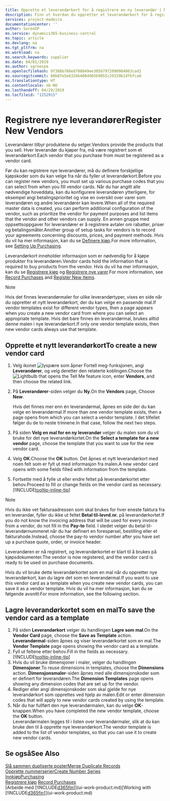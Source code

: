 ```yaml
---
title: Opprette et leverandørkort for å registrere en ny leverandør | Microsoft-dokumentasjon
description: Finn ut hvordan du oppretter et leverandørkort for å registrere en ny leverandør.
services: project-madeira
documentationcenter: ''
author: SorenGP
ms.service: dynamics365-business-central
ms.topic: article
ms.devlang: na
ms.tgt_pltfrm: na
ms.workload: na
ms.search.keywords: supplier
ms.date: 04/01/2019
ms.author: sgroespe
ms.openlocfilehash: 9f388b788e8788049ee30567972090984063cad1
ms.sourcegitcommit: 60b87e5eb32bb408dd65b9855c29159b1dfbfca8
ms.translationtype: HT
ms.contentlocale: nb-NO
ms.lasthandoff: 04/29/2019
ms.locfileid: "1252915"
---
```

# <a name="register-new-vendors"></a><span data-ttu-id="c8333-103">Registrere nye leverandører</span><span class="sxs-lookup"><span data-stu-id="c8333-103">Register New Vendors</span></span>
<span data-ttu-id="c8333-104">Leverandører tilbyr produktene du selger.</span><span class="sxs-lookup"><span data-stu-id="c8333-104">Vendors provide the products that you sell.</span></span> <span data-ttu-id="c8333-105">Hver leverandør du kjøper fra, må være registrert som et leverandørkort.</span><span class="sxs-lookup"><span data-stu-id="c8333-105">Each vendor that you purchase from must be registered as a vendor card.</span></span>

<span data-ttu-id="c8333-106">Før du kan registrere nye leverandører, må du definere forskjellige kjøpskoder som du kan velge fra når du fyller ut leverandørkort.</span><span class="sxs-lookup"><span data-stu-id="c8333-106">Before you can register new vendors, you must set up various purchase codes that you can select from when you fill vendor cards.</span></span> <span data-ttu-id="c8333-107">Når du har angitt alle nødvendige hoveddata, kan du konfigurere leverandøren ytterligere, for eksempel angi betalingsprioritet og vise en oversikt over varer som leverandøren og andre leverandører kan levere.</span><span class="sxs-lookup"><span data-stu-id="c8333-107">When all of the required master data is created, you can perform additional configuration of the vendor, such as prioritize the vendor for payment purposes and list items that the vendor and other vendors can supply.</span></span> <span data-ttu-id="c8333-108">En annen gruppe med oppsettsoppgaver for leverandører er å registrere avtaler om rabatter, priser og betalingsmåter.</span><span class="sxs-lookup"><span data-stu-id="c8333-108">Another group of setup tasks for vendors is to record your agreements concerning discounts, prices, and payment methods.</span></span> <span data-ttu-id="c8333-109">Hvis du vil ha mer informasjon, kan du se [Definere kjøp](purchasing-setup-purchasing.md).</span><span class="sxs-lookup"><span data-stu-id="c8333-109">For more information, see [Setting Up Purchasing](purchasing-setup-purchasing.md).</span></span>

<span data-ttu-id="c8333-110">Leverandørkort inneholder informasjon som er nødvendig for å kjøpe produkter fra leverandøren.</span><span class="sxs-lookup"><span data-stu-id="c8333-110">Vendor cards hold the information that is required to buy products from the vendor.</span></span> <span data-ttu-id="c8333-111">Hvis du vil ha mer informasjon, kan du se [Registrere kjøp](purchasing-how-record-purchases.md) og [Registrere nye varer](inventory-how-register-new-items.md).</span><span class="sxs-lookup"><span data-stu-id="c8333-111">For more information, see [Record Purchases](purchasing-how-record-purchases.md) and [Register New Items](inventory-how-register-new-items.md).</span></span>

> [!NOTE]  
>   <span data-ttu-id="c8333-112">Hvis det finnes leverandørmaler for ulike leverandørtyper, vises en side når du oppretter et nytt leverandørkort, der du kan velge en passende mal.</span><span class="sxs-lookup"><span data-stu-id="c8333-112">If vendor templates exist for different vendor types, then a page appears when you create a new vendor card from where you can select an appropriate template.</span></span> <span data-ttu-id="c8333-113">Hvis det bare finnes én leverandørmal, brukes alltid denne malen i nye leverandørkort.</span><span class="sxs-lookup"><span data-stu-id="c8333-113">If only one vendor template exists, then new vendor cards always use that template.</span></span>

## <a name="to-create-a-new-vendor-card"></a><span data-ttu-id="c8333-114">Opprette et nytt leverandørkort</span><span class="sxs-lookup"><span data-stu-id="c8333-114">To create a new vendor card</span></span>
1. <span data-ttu-id="c8333-115">Velg ikonet ![lyspære som åpner Fortell meg-funksjonen](media/ui-search/search_small.png "Fortell hva du vil gjøre"), angi **Leverandører**, og velg deretter den relaterte koblingen.</span><span class="sxs-lookup"><span data-stu-id="c8333-115">Choose the ![Lightbulb that opens the Tell Me feature](media/ui-search/search_small.png "Tell me what you want to do") icon, enter **Vendors**, and then choose the related link.</span></span>  
2. <span data-ttu-id="c8333-116">På **Leverandører**-siden velger du **Ny**.</span><span class="sxs-lookup"><span data-stu-id="c8333-116">On the **Vendors** page, Choose **New**.</span></span>

    <span data-ttu-id="c8333-117">Hvis det finnes mer enn én leverandørmal, åpnes en side der du kan velge en leverandørmal.</span><span class="sxs-lookup"><span data-stu-id="c8333-117">If more than one vendor template exists, then a page opens from which you can select a vendor template.</span></span> <span data-ttu-id="c8333-118">I det tilfellet følger du de to neste trinnene.</span><span class="sxs-lookup"><span data-stu-id="c8333-118">In that case, follow the next two steps.</span></span>
3. <span data-ttu-id="c8333-119">På siden **Velg en mal for en ny leverandør** velger du malen som du vil bruke for det nye leverandørkortet.</span><span class="sxs-lookup"><span data-stu-id="c8333-119">On the **Select a template for a new vendor** page, choose the template that you want to use for the new vendor card.</span></span>
4. <span data-ttu-id="c8333-120">Velg **OK**.</span><span class="sxs-lookup"><span data-stu-id="c8333-120">Choose the **OK** button.</span></span> <span data-ttu-id="c8333-121">Det åpnes et nytt leverandørkort med noen felt som er fylt ut med informasjon fra malen.</span><span class="sxs-lookup"><span data-stu-id="c8333-121">A new vendor card opens with some fields filled with information from the template.</span></span>
5. <span data-ttu-id="c8333-122">Fortsette med å fylle ut eller endre feltet på leverandørkortet etter behov.</span><span class="sxs-lookup"><span data-stu-id="c8333-122">Proceed to fill or change fields on the vendor card as necessary.</span></span> [!INCLUDE[tooltip-inline-tip](includes/tooltip-inline-tip_md.md)]

> [!NOTE]  
>   <span data-ttu-id="c8333-123">Hvis du ikke vet fakturaadressen som skal brukes for hver eneste faktura fra en leverandør, fyller du ikke ut feltet **Betal til-levrd.nr.** på leverandørkortet.</span><span class="sxs-lookup"><span data-stu-id="c8333-123">If you do not know the invoicing address that will be used for every invoice from a vendor, do not fill in the **Pay-to** field.</span></span> <span data-ttu-id="c8333-124">I stedet velger du betal til-leverandørnummeret når du har definert en forespørsel, bestilling eller et fakturahode.</span><span class="sxs-lookup"><span data-stu-id="c8333-124">Instead, choose the pay-to vendor number after you have set up a purchase quote, order, or invoice header.</span></span>

<span data-ttu-id="c8333-125">Leverandøren er nå registrert, og leverandørkortet er klart til å brukes på kjøpsdokumenter.</span><span class="sxs-lookup"><span data-stu-id="c8333-125">The vendor is now registered, and the vendor card is ready to be used on purchase documents.</span></span>

<span data-ttu-id="c8333-126">Hvis du vil bruke dette leverandørkortet som en mal når du oppretter nye leverandørkort, kan du lagre det som en leverandørmal.</span><span class="sxs-lookup"><span data-stu-id="c8333-126">If you want to use this vendor card as a template when you create new vendor cards, you can save it as a vendor template.</span></span> <span data-ttu-id="c8333-127">Hvis du vil ha mer informasjon, kan du se følgende avsnitt:</span><span class="sxs-lookup"><span data-stu-id="c8333-127">For more information, see the following section.</span></span>

## <a name="to-save-the-vendor-card-as-a-template"></a><span data-ttu-id="c8333-128">Lagre leverandørkortet som en mal</span><span class="sxs-lookup"><span data-stu-id="c8333-128">To save the vendor card as a template</span></span>
1. <span data-ttu-id="c8333-129">På siden **Leverandørkort** velger du handlingen **Lagre som mal**.</span><span class="sxs-lookup"><span data-stu-id="c8333-129">On the **Vendor Card** page, choose the **Save as Template** action.</span></span> <span data-ttu-id="c8333-130">**Leverandørmal**-siden åpnes og viser leverandørkortet som en mal.</span><span class="sxs-lookup"><span data-stu-id="c8333-130">The **Vendor Template** page opens showing the vendor card as a template.</span></span>
2. <span data-ttu-id="c8333-131">Fyll ut feltene etter behov.</span><span class="sxs-lookup"><span data-stu-id="c8333-131">Fill in the fields as necessary.</span></span> [!INCLUDE[tooltip-inline-tip](includes/tooltip-inline-tip_md.md)]
3. <span data-ttu-id="c8333-132">Hvis du vil bruke dimensjoner i maler, velger du handlingen **Dimensjoner**.</span><span class="sxs-lookup"><span data-stu-id="c8333-132">To reuse dimensions in templates, choose the **Dimensions** action.</span></span> <span data-ttu-id="c8333-133">**Dimensjonsmaler**-siden åpnes med alle dimensjonskoder som er definert for leverandøren.</span><span class="sxs-lookup"><span data-stu-id="c8333-133">The **Dimension Templates** page opens showing any dimension codes that are set up for the vendor.</span></span>
4. <span data-ttu-id="c8333-134">Rediger eller angi dimensjonskoder som skal gjelde for nye leverandørkort som opprettes ved hjelp av malen.</span><span class="sxs-lookup"><span data-stu-id="c8333-134">Edit or enter dimension codes that will apply to new vendor cards created by using the template.</span></span>
5. <span data-ttu-id="c8333-135">Når du har fullført den nye leverandørmalen, kan du velge **OK**-knappen.</span><span class="sxs-lookup"><span data-stu-id="c8333-135">When you have completed the new vendor template, choose the **OK** button.</span></span>  
   <span data-ttu-id="c8333-136">Leverandørmalen legges til i listen over leverandørmaler, slik at du kan bruke den til å opprette nye leverandørkort.</span><span class="sxs-lookup"><span data-stu-id="c8333-136">The vendor template is added to the list of vendor templates, so that you can use it to create new vendor cards.</span></span>

## <a name="see-also"></a><span data-ttu-id="c8333-137">Se også</span><span class="sxs-lookup"><span data-stu-id="c8333-137">See Also</span></span>
[<span data-ttu-id="c8333-138">Slå sammen dupliserte poster</span><span class="sxs-lookup"><span data-stu-id="c8333-138">Merge Duplicate Records</span></span>](sales-how-merge-duplicate-records.md)  
[<span data-ttu-id="c8333-139">Opprette nummerserier</span><span class="sxs-lookup"><span data-stu-id="c8333-139">Create Number Series</span></span>](ui-create-number-series.md)  
[<span data-ttu-id="c8333-140">Innkjøp</span><span class="sxs-lookup"><span data-stu-id="c8333-140">Purchasing</span></span>](purchasing-manage-purchasing.md)  
<span data-ttu-id="c8333-141">[Registrere kjøp](purchasing-how-record-purchases.md) </span><span class="sxs-lookup"><span data-stu-id="c8333-141">[Record Purchases](purchasing-how-record-purchases.md) </span></span>  
<span data-ttu-id="c8333-142">[Arbeide med [!INCLUDE[d365fin](includes/d365fin_md.md)]](ui-work-product.md)</span><span class="sxs-lookup"><span data-stu-id="c8333-142">[Working with [!INCLUDE[d365fin](includes/d365fin_md.md)]](ui-work-product.md)</span></span>  
